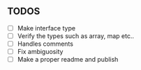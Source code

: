 ## TODOS
- [ ] Make interface type
- [ ] Verify the types such as array, map etc..
- [ ] Handles comments
- [ ] Fix ambiguosity
- [ ] Make a proper readme and publish 